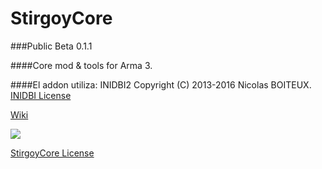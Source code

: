 # StirgoyCore

###Public Beta 0.1.1

####Core mod & tools for Arma 3.

####El addon utiliza: 
INIDBI2 Copyright (C) 2013-2016 Nicolas BOITEUX. [INIDBI License](http://www.gnu.org/licenses/)

[Wiki](http://stirgoy.esy.es/doku.php?id=addons:wiki:stirgoycore)

[![](http://stirgoy.esy.es/pic/stirgoycore.png)](http://stirgoy.esy.es/doku.php?id=addons:wiki:stirgoycore)

[StirgoyCore License](https://www.bistudio.com/community/licenses/arma-public-license-share-alike)
